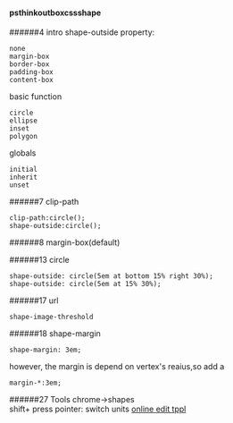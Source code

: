 #### psthinkoutboxcssshape
######4 intro
shape-outside property:
```
none
margin-box
border-box
padding-box
content-box
```
basic function
```
circle
ellipse
inset
polygon
```
globals
```
initial
inherit
unset
```
######7 clip-path
```
clip-path:circle();
shape-outside:circle();
```
######8 margin-box(default)

######13 circle
```
shape-outside: circle(5em at bottom 15% right 30%);
shape-outside: circle(5em at 15% 30%);
```
######17 url
```
shape-image-threshold
```
######18 shape-margin
```
shape-margin: 3em;
```
however, the margin is depend on vertex's reaius,so add a 
```
margin-*:3em;
```

######27 Tools
chrome->shapes  
shift+ press pointer: switch units
[online edit tppl](http://bennetfeely.com/clippy)
